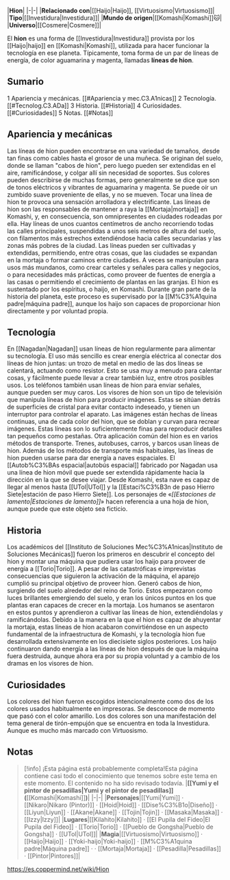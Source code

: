 

|**Hion**|
|-|-|
|**Relacionado con**|[[Haijo\|Haijo]], [[Virtuosismo\|Virtuosismo]]|
|**Tipo**|[[Investidura\|Investidura]]|
|**Mundo de origen**|[[Komashi\|Komashi]]🐱︎|
|**Universo**|[[Cosmere\|Cosmere]]|

El **hion** es una forma de [[Investidura\|Investidura]] provista por los [[Haijo\|haijo]] en [[Komashi\|Komashi]], utilizada para hacer funcionar la tecnología en ese planeta. Típicamente, toma forma de un par de líneas de energía, de color aguamarina y magenta, llamadas **líneas de hion**.

## Sumario

1 Apariencia y mecánicas. [[#Apariencia y mec.C3.A1nicas]] 
2 Tecnología. [[#Tecnolog.C3.ADa]] 
3 Historia. [[#Historia]] 
4 Curiosidades. [[#Curiosidades]] 
5 Notas. [[#Notas]] 


## Apariencia y mecánicas
Las líneas de hion pueden encontrarse en una variedad de tamaños, desde tan finas como cables hasta el grosor de una muñeca. Se originan del suelo, donde se llaman "cabos de hion", pero luego pueden ser extendidas en el aire, ramificándose, y colgar allí sin necesidad de soportes. Sus colores pueden describirse de muchas formas, pero generalmente se dice que son de tonos eléctricos y vibrantes de aguamarina y magenta. Se puede oír un zumbido suave proveniente de ellas, y no se mueven. Tocar una línea de hion te provoca una sensación arrolladora y electrificante.
Las líneas de hion son las responsables de mantener a raya la [[Mortaja\|mortaja]] en Komashi, y, en consecuencia, son omnipresentes en ciudades rodeadas por ella. Hay líneas de unos cuantos centímetros de ancho recorriendo todas las calles principales, suspendidas a unos seis metros de altura del suelo, con filamentos más estrechos extendiéndose hacia calles secundarias y las zonas más pobres de la ciudad. Las líneas pueden ser cultivadas y extendidas, permitiendo, entre otras cosas, que las ciudades se expandan en la mortaja o formar caminos entre ciudades. A veces se manipulan para usos más mundanos, como crear carteles y señales para calles y negocios, o para necesidades más prácticas, como proveer de fuentes de energía a las casas o permitiendo el crecimiento de plantas en las granjas.
El hion es sustentado por los espíritus, o haijo, en Komashi. Durante gran parte de la historia del planeta, este proceso es supervisado por la [[M%C3%A1quina padre\|máquina padre]], aunque los haijo son capaces de proporcionar hion directamente y por voluntad propia.

## Tecnología
En [[Nagadan\|Nagadan]] usan líneas de hion regularmente para alimentar su tecnología. El uso más sencillo es crear energía eléctrica al conectar dos líneas de hion juntas: un trozo de metal en medio de las dos líneas se calentará, actuando como resistor. Esto se usa muy a menudo para calentar cosas, y fácilmente puede llevar a crear también luz, entre otros posibles usos. Los teléfonos también usan líneas de hion para enviar señales, aunque pueden ser muy caros.
Los visores de hion son un tipo de televisión que manipula líneas de hion para producir imágenes. Estas se sitúan detrás de superficies de cristal para evitar contacto indeseado, y tienen un interruptor para controlar el aparato. Las imágenes están hechas de líneas continuas, una de cada color del hion, que se doblan y curvan para recrear imágenes. Estas líneas son lo suficientemente finas para reproducir detalles tan pequeños como pestañas.
Otra aplicación común del hion es en varios métodos de transporte. Trenes, autobuses, carros, y barcos usan líneas de hion. Además de los métodos de transporte más habituales, las líneas de hion pueden usarse para dar energía a naves espaciales. El [[Autob%C3%BAs espacial\|autobús espacial]] fabricado por Nagadan usa una línea de hion móvil que puede ser extendida rápidamente hacia la dirección en la que se desee viajar. Desde Komashi, esta nave es capaz de llegar al menos hasta [[UTol\|UTol]] y la [[Estaci%C3%B3n de paso Hierro Siete\|estación de paso Hierro Siete]].
Los personajes de «*[[Estaciones de lamento\|Estaciones de lamento]]*» hacen referencia a una hoja de hion, aunque puede que este objeto sea ficticio.

## Historia
Los académicos del [[Instituto de Soluciones Mec%C3%A1nicas\|Instituto de Soluciones Mecánicas]] fueron los primeros en descubrir el concepto del hion y montar una máquina que pudiera usar los haijo para proveer de energía a [[Torio\|Torio]]. A pesar de las catastróficas e imprevistas consecuencias que siguieron la activación de la máquina, el aparejo cumplió su principal objetivo de proveer hion. Generó cabos de hion, surgiendo del suelo alrededor del reino de Torio. Estos empezaron como luces brillantes emergiendo del suelo, y eran los únicos puntos en los que plantas eran capaces de crecer en la mortaja. Los humanos se asentaron en estos puntos y aprendieron a cultivar las líneas de hion, extendiéndolas y ramificándolas. Debido a la manera en la que el hion es capaz de ahuyentar la mortaja, estas líneas de hion acabaron convirtiéndose en un aspecto fundamental de la infraestructura de Komashi, y la tecnología hion fue desarrollada extensivamente en los diecisiete siglos posteriores.
Los haijo continuaron dando energía a las líneas de hion después de que la máquina fuera destruida, aunque ahora era por su propia voluntad y a cambio de los dramas en los visores de hion.

## Curiosidades
Los colores del hion fueron escogidos intencionalmente como dos de los colores usados habitualmente en impresoras. Se desconoce de momento que pasó con el color amarillo.
Los dos colores son una manifestación del tema general de tirón-empujón que se encuentra en toda la Investidura. Aunque es mucho más marcado con Virtuosismo.
## Notas

> [!info] ¡Esta página está probablemente completa!Esta página contiene casi todo el conocimiento que tenemos sobre este tema en este momento.
El contenido no ha sido revisado todavía.
|**[[Yumi y el pintor de pesadillas\|Yumi y el pintor de pesadillas]] (**[[Komashi\|Komashi]]**)**|
|-|-|
|**Personajes**|[[Yumi\|Yumi]] · [[Nikaro\|Nikaro (Pintor)]] · [[Hoid\|Hoid]] · [[Dise%C3%B1o\|Diseño]] · [[Liyun\|Liyun]] · [[Akane\|Akane]] · [[Tojin\|Tojin]] · [[Masaka\|Masaka]] · [[Izzy\|Izzy]]|
|**Lugares**|[[Kilahito\|Kilahito]] · [[El Pupila del Fideo\|El Pupila del Fideo]] · [[Torio\|Torio]] · [[Pueblo de Gongsha\|Pueblo de Gongsha]] · [[UTol\|UTol]]|
|**Magia**|[[Virtuosismo\|Virtuosismo]] · [[Haijo\|Haijo]] · [[Yoki-haijo\|Yoki-haijo]] · [[M%C3%A1quina padre\|Máquina padre]] ·  · [[Mortaja\|Mortaja]] · [[Pesadilla\|Pesadillas]] · [[Pintor\|Pintores]]|



https://es.coppermind.net/wiki/Hion